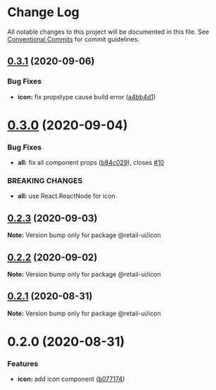 # Change Log

All notable changes to this project will be documented in this file.
See [Conventional Commits](https://conventionalcommits.org) for commit guidelines.

## [0.3.1](https://github.com/sondh0127/retail-ui/compare/@retail-ui/icon@0.3.0...@retail-ui/icon@0.3.1) (2020-09-06)

### Bug Fixes

- **icon:** fix propstype cause build error ([a4bb4d1](https://github.com/sondh0127/retail-ui/commit/a4bb4d1d3eb22395ae68d354c84c3493e672dc93))

# [0.3.0](https://github.com/sondh0127/retail-ui/compare/@retail-ui/icon@0.2.3...@retail-ui/icon@0.3.0) (2020-09-04)

### Bug Fixes

- **all:** fix all component props ([b84c029](https://github.com/sondh0127/retail-ui/commit/b84c0296dbb362d1467cb49544bc30493ea6f2c0)), closes [#10](https://github.com/sondh0127/retail-ui/issues/10)

### BREAKING CHANGES

- **all:** use React.ReactNode for icon

## [0.2.3](https://github.com/sondh0127/retail-ui/compare/@retail-ui/icon@0.2.2...@retail-ui/icon@0.2.3) (2020-09-03)

**Note:** Version bump only for package @retail-ui/icon

## [0.2.2](https://github.com/sondh0127/retail-ui/compare/@retail-ui/icon@0.2.1...@retail-ui/icon@0.2.2) (2020-09-02)

**Note:** Version bump only for package @retail-ui/icon

## [0.2.1](https://github.com/sondh0127/retail-ui/compare/@retail-ui/icon@0.2.0...@retail-ui/icon@0.2.1) (2020-08-31)

**Note:** Version bump only for package @retail-ui/icon

# 0.2.0 (2020-08-31)

### Features

- **icon:** add icon component ([b077174](https://github.com/sondh0127/retail-ui/commit/b0771744994f4c77a4c9101bb096c15f74391438))
